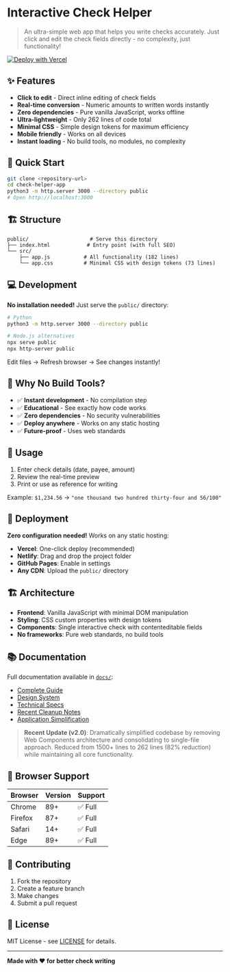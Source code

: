 # Interactive Check Helper

> An ultra-simple web app that helps you write checks accurately. Just click and edit the check fields directly - no complexity, just functionality!

[![Deploy with Vercel](https://vercel.com/button)](https://vercel.com/new/clone?repository-url=https://github.com/artmsilva/check-helper-app)

## ✨ Features

- **Click to edit** - Direct inline editing of check fields
- **Real-time conversion** - Numeric amounts to written words instantly
- **Zero dependencies** - Pure vanilla JavaScript, works offline
- **Ultra-lightweight** - Only 262 lines of code total
- **Minimal CSS** - Simple design tokens for maximum efficiency
- **Mobile friendly** - Works on all devices
- **Instant loading** - No build tools, no modules, no complexity

## 🚀 Quick Start

```bash
git clone <repository-url>
cd check-helper-app
python3 -m http.server 3000 --directory public
# Open http://localhost:3000
```

## 🏗 Structure

```
public/                    # Serve this directory
├── index.html            # Entry point (with full SEO)
└── src/
    ├── app.js           # All functionality (182 lines)
    └── app.css          # Minimal CSS with design tokens (73 lines)
```

## 💻 Development

**No installation needed!** Just serve the `public/` directory:

```bash
# Python
python3 -m http.server 3000 --directory public

# Node.js alternatives
npx serve public
npx http-server public
```

Edit files → Refresh browser → See changes instantly!

## 🌟 Why No Build Tools?

- ✅ **Instant development** - No compilation step
- ✅ **Educational** - See exactly how code works
- ✅ **Zero dependencies** - No security vulnerabilities
- ✅ **Deploy anywhere** - Works on any static hosting
- ✅ **Future-proof** - Uses web standards

## 📖 Usage

1. Enter check details (date, payee, amount)
2. Review the real-time preview
3. Print or use as reference for writing

Example: `$1,234.56` → `"one thousand two hundred thirty-four and 56/100"`

## 🚀 Deployment

**Zero configuration needed!** Works on any static hosting:

- **Vercel**: One-click deploy (recommended)
- **Netlify**: Drag and drop the project folder
- **GitHub Pages**: Enable in settings
- **Any CDN**: Upload the `public/` directory

## 🏗️ Architecture

- **Frontend**: Vanilla JavaScript with minimal DOM manipulation
- **Styling**: CSS custom properties with design tokens
- **Components**: Single interactive check with contenteditable fields
- **No frameworks**: Pure web standards, no build tools

## 📚 Documentation

Full documentation available in [`docs/`](docs/):

- [Complete Guide](docs/README.md)
- [Design System](docs/DESIGN_SYSTEM.md)
- [Technical Specs](docs/TECHNICAL_SPECIFICATION.md)
- [Recent Cleanup Notes](docs/CLEANUP_NOTES.md)
- [Application Simplification](docs/tasks/2025-08-04-simplify-application/)

> **Recent Update (v2.0)**: Dramatically simplified codebase by removing Web Components architecture and consolidating to single-file approach. Reduced from 1500+ lines to 262 lines (82% reduction) while maintaining all core functionality.

## 🌟 Browser Support

| Browser | Version | Support |
| ------- | ------- | ------- |
| Chrome  | 89+     | ✅ Full |
| Firefox | 87+     | ✅ Full |
| Safari  | 14+     | ✅ Full |
| Edge    | 89+     | ✅ Full |

## 🤝 Contributing

1. Fork the repository
2. Create a feature branch
3. Make changes
4. Submit a pull request

## 📝 License

MIT License - see [LICENSE](LICENSE) for details.

---

**Made with ❤️ for better check writing**
